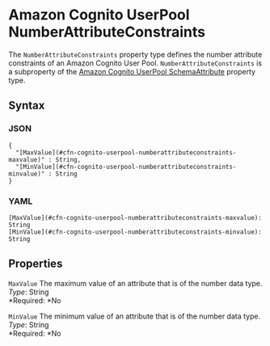 # Amazon Cognito UserPool NumberAttributeConstraints<a name="aws-properties-cognito-userpool-numberattributeconstraints"></a>

The `NumberAttributeConstraints` property type defines the number attribute constraints of an Amazon Cognito User Pool\. `NumberAttributeConstraints` is a subproperty of the [Amazon Cognito UserPool SchemaAttribute](aws-properties-cognito-userpool-schemaattribute.md) property type\.

## Syntax<a name="aws-properties-cognito-userpool-numberattributeconstraints-syntax"></a>

### JSON<a name="aws-properties-cognito-userpool-numberattributeconstraints-syntax.json"></a>

```
{
  "[MaxValue](#cfn-cognito-userpool-numberattributeconstraints-maxvalue)" : String,
  "[MinValue](#cfn-cognito-userpool-numberattributeconstraints-minvalue)" : String
}
```

### YAML<a name="aws-properties-cognito-userpool-numberattributeconstraints-syntax.yaml"></a>

```
[MaxValue](#cfn-cognito-userpool-numberattributeconstraints-maxvalue): String
[MinValue](#cfn-cognito-userpool-numberattributeconstraints-minvalue): String
```

## Properties<a name="aws-properties-cognito-userpool-numberattributeconstraints-properties"></a>

`MaxValue`  <a name="cfn-cognito-userpool-numberattributeconstraints-maxvalue"></a>
The maximum value of an attribute that is of the number data type\.  
*Type*: String  
*Required: *No

`MinValue`  <a name="cfn-cognito-userpool-numberattributeconstraints-minvalue"></a>
The minimum value of an attribute that is of the number data type\.  
*Type*: String  
*Required: *No
